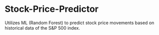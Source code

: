 # Stock-Price-Predictor
Utilizes ML (Random Forest) to predict stock price movements based on historical data of the S&amp;P 500 index.
